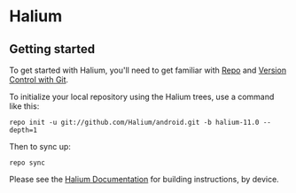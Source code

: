 Halium
===========

Getting started
---------------

To get started with Halium, you'll need to get
familiar with [Repo](https://source.android.com/source/using-repo.html) and [Version Control with Git](https://source.android.com/source/version-control.html).

To initialize your local repository using the Halium trees, use a command like this:
```
repo init -u git://github.com/Halium/android.git -b halium-11.0 --depth=1
```
Then to sync up:
```
repo sync
```
Please see the [Halium Documentation](http://docs.halium.org/) for building instructions, by device.
